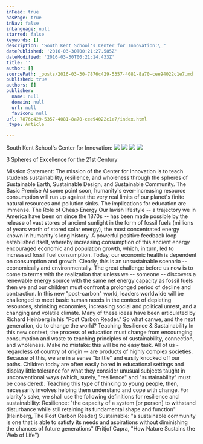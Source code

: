 ```yaml
---
inFeed: true
hasPage: true
inNav: false
inLanguage: null
starred: false
keywords: []
description: "South Kent School's Center for Innovation:\_"
datePublished: '2016-03-30T00:21:27.585Z'
dateModified: '2016-03-30T00:21:14.433Z'
title: ''
author: []
sourcePath: _posts/2016-03-30-7876c429-5357-4081-8a70-cee94022c1e7.md
published: true
authors: []
publisher:
  name: null
  domain: null
  url: null
  favicon: null
url: 7876c429-5357-4081-8a70-cee94022c1e7/index.html
_type: Article

---
```

South Kent School's Center for Innovation: ![](https://the-grid-user-content.s3-us-west-2.amazonaws.com/6fe6ffc2-b645-4194-bb62-5113b2e304b5.jpg)
![](https://the-grid-user-content.s3-us-west-2.amazonaws.com/aadeca20-b8ea-4505-bdb2-6babd3f7fb5d.png)
![](https://the-grid-user-content.s3-us-west-2.amazonaws.com/11929e84-5ad6-4a46-822f-df81e6f33ce8.png)
![](https://the-grid-user-content.s3-us-west-2.amazonaws.com/85a5b8f9-62a1-4dc4-bcb5-ee93d8307ce9.png)

3 Spheres of Excellence for the 21st Century 

Mission Statement: The mission of the Center for Innovation is to teach students sustainability, resilience, and wholeness through the spheres of Sustainable Earth, Sustainable Design, and Sustainable Community.
The Basic Premise
At some point soon, humanity's ever-increasing resource consumption will run up against the very real limits of our planet's finite natural resources and pollution sinks. The implications for education are immense.
The Role of Cheap Energy
Our lavish lifestyle -- a trajectory we in America have been on since the 1870s -- has been made possible by the release of vast stores of ancient sunlight in the form of fossil fuels (millions of years worth of stored solar energy), the most concentrated energy known in humanity's long history. A powerful positive feedback loop established itself, whereby increasing consumption of this ancient energy encouraged economic and population growth, which, in turn, led to increased fossil fuel consumption. Today, our economic health is dependent on consumption and growth. Clearly, this is an unsustainable scenario -- economically and environmentally.
The great challenge before us now is to come to terms with the realization that unless we -- someone -- discovers a renewable energy source with the same net energy capacity as fossil fuels then we and our children must confront a prolonged period of decline and contraction.
In this new "post-carbon" world, leaders worldwide will be challenged to meet basic human needs in the context of depleting resources, shrinking economies, increasing social and political unrest, and a changing and volatile climate. Many of these ideas have been articulated by Richard Heinberg in his "Post Carbon Reader." So what canwe, and the next generation, do to change the world?
Teaching Resilience & Sustainability
In this new context, the process of education must change from encouraging consumption and waste to teaching principles of sustainability, connection, and wholeness. Make no mistake: this will be no easy task.
All of us - regardless of country of origin -- are products of highly complex societies. Because of this, we are in a sense "brittle" and easily knocked off our paths. Children today are often easily bored in educational settings and display little tolerance for what they consider unusual subjects taught in unconventional ways (which, surely, "resilience" and "sustainability" must be considered). Teaching this type of thinking to young people, then, necessarily involves helping them understand and cope with change.
For clarity's sake, we shall use the following definitions for resilience and sustainability:
Resilience: "the capacity of a system \[or person\] to withstand disturbance while still retaining its fundamental shape and function" (Heinberg, The Post Carbon Reader)
Sustainable: "a sustainable community is one that is able to satisfy its needs and aspirations without diminishing the chances of future generations" (Fritjof Capra, "How Nature Sustains the Web of Life")